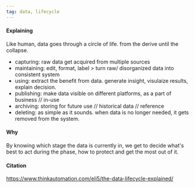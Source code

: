 ```yaml
---
tag: data, lifecycle
---
```


#### Explaining
Like human, data goes through a circle of life. from the derive until the collapse. 
- capturing: raw data get acquired from multiple sources
- maintaining: edit, format, label  > turn raw/ disorganized data into consistent system
- using: extract the benefit from data. generate insight, visulaize results, explain decision.
- publishing: make data visible on different platforms, as a part of business // in-use
- archiving: storing for future use // historical data // reference
- deleting: as simple as it sounds. when data is no longer needed, it gets removed from the system. 

#### Why
By knowing which stage the data is currently in, we get to decide what's best to act during the phase, how to protect and get the most out of it. 

#### Citation
https://www.thinkautomation.com/eli5/the-data-lifecycle-explained/